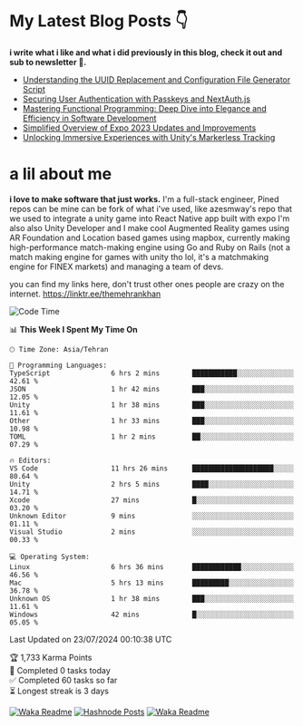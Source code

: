 # My Latest Blog Posts 👇
**i write what i like and what i did previously in this blog, check it out and sub to newsletter 🫡.**

<!-- HASHNODE_BLOG:START -->
- [Understanding the UUID Replacement and Configuration File Generator Script](https://themehrankhan.hashnode.dev/understanding-the-uuid-replacement-and-configuration-file-generator-script)
- [Securing User Authentication with Passkeys and NextAuth.js](https://themehrankhan.hashnode.dev/securing-user-authentication-with-passkeys-and-nextauthjs)
- [Mastering Functional Programming: Deep Dive into Elegance and Efficiency in Software Development](https://themehrankhan.hashnode.dev/mastering-functional-programming-deep-dive-into-elegance-and-efficiency-in-software-development)
- [Simplified Overview of Expo 2023 Updates and Improvements](https://themehrankhan.hashnode.dev/expo-2023-updates-and-features-summary)
- [Unlocking Immersive Experiences with Unity's Markerless Tracking](https://themehrankhan.hashnode.dev/unlocking-immersive-experiences-with-unitys-markerless-tracking)

<!-- HASHNODE_BLOG:END -->

# a lil about me
**i love to make  software that just works.**
I'm a full-stack engineer, Pined repos can be mine can be fork of what i've used, like azesmway's repo that we used to integrate a unity game into React Native app built with expo I'm also also Unity Developer and I make cool Augmented Reality games using AR Foundation and Location based games using mapbox, currently making high-performance match-making engine using Go and Ruby on Rails (not a match making engine for games with unity tho lol, it's a matchmaking engine for FINEX markets) and managing a team of devs.

you can find my links here, don't trust other ones people are crazy on the internet.
https://linktr.ee/themehrankhan

<!--START_SECTION:waka-->
![Code Time](http://img.shields.io/badge/Code%20Time-525%20hrs%2038%20mins-blue)

📊 **This Week I Spent My Time On** 

```text
🕑︎ Time Zone: Asia/Tehran

💬 Programming Languages: 
TypeScript               6 hrs 2 mins        ███████████░░░░░░░░░░░░░░   42.61 % 
JSON                     1 hr 42 mins        ███░░░░░░░░░░░░░░░░░░░░░░   12.05 % 
Unity                    1 hr 38 mins        ███░░░░░░░░░░░░░░░░░░░░░░   11.61 % 
Other                    1 hr 33 mins        ███░░░░░░░░░░░░░░░░░░░░░░   10.98 % 
TOML                     1 hr 2 mins         ██░░░░░░░░░░░░░░░░░░░░░░░   07.29 % 

🔥 Editors: 
VS Code                  11 hrs 26 mins      ████████████████████░░░░░   80.64 % 
Unity                    2 hrs 5 mins        ████░░░░░░░░░░░░░░░░░░░░░   14.71 % 
Xcode                    27 mins             █░░░░░░░░░░░░░░░░░░░░░░░░   03.20 % 
Unknown Editor           9 mins              ░░░░░░░░░░░░░░░░░░░░░░░░░   01.11 % 
Visual Studio            2 mins              ░░░░░░░░░░░░░░░░░░░░░░░░░   00.33 % 

💻 Operating System: 
Linux                    6 hrs 36 mins       ████████████░░░░░░░░░░░░░   46.56 % 
Mac                      5 hrs 13 mins       █████████░░░░░░░░░░░░░░░░   36.78 % 
Unknown OS               1 hr 38 mins        ███░░░░░░░░░░░░░░░░░░░░░░   11.61 % 
Windows                  42 mins             █░░░░░░░░░░░░░░░░░░░░░░░░   05.05 % 
```


 Last Updated on 23/07/2024 00:10:38 UTC
<!--END_SECTION:waka-->

<!-- TODO-IST:START -->
🏆  1,733 Karma Points           
🌸  Completed 0 tasks today           
✅  Completed 60 tasks so far           
⏳  Longest streak is 3 days
<!-- TODO-IST:END -->

[![Waka Readme](https://github.com/TheMehranKhan/themehrankhan/actions/workflows/main.yml/badge.svg)](https://github.com/TheMehranKhan/themehrankhan/actions/workflows/main.yml)
[![Hashnode Posts](https://github.com/TheMehranKhan/themehrankhan/actions/workflows/hashnode.yml/badge.svg)](https://github.com/TheMehranKhan/themehrankhan/actions/workflows/hashnode.yml)
[![Waka Readme](https://github.com/TheMehranKhan/themehrankhan/actions/workflows/waka.yml/badge.svg)](https://github.com/TheMehranKhan/themehrankhan/actions/workflows/waka.yml)
